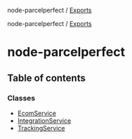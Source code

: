 node-parcelperfect / [Exports](modules.md)

node-parcelperfect / [Exports](modules.md)

# node-parcelperfect

## Table of contents

### Classes

- [EcomService](docs/classes/ecomservice.md)
- [IntegrationService](docs/classes/integrationservice.md)
- [TrackingService](docs/classes/trackingservice.md)
